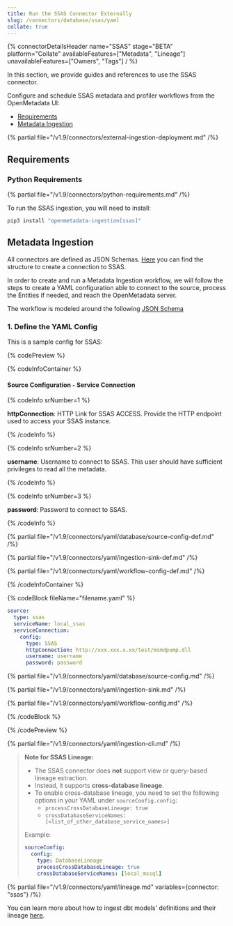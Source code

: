 ```yaml
---
title: Run the SSAS Connector Externally
slug: /connectors/database/ssas/yaml
collate: true
---
```


{% connectorDetailsHeader
name="SSAS"
stage="BETA"
platform="Collate"
availableFeatures=["Metadata", "Lineage"]
unavailableFeatures=["Owners", "Tags"]
/ %}

In this section, we provide guides and references to use the SSAS connector.

Configure and schedule SSAS metadata and profiler workflows from the OpenMetadata UI:

- [Requirements](#requirements)
- [Metadata Ingestion](#metadata-ingestion)

{% partial file="/v1.9/connectors/external-ingestion-deployment.md" /%}

## Requirements

### Python Requirements

{% partial file="/v1.9/connectors/python-requirements.md" /%}

To run the SSAS ingestion, you will need to install:

```bash
pip3 install "openmetadata-ingestion[ssas]"
```


## Metadata Ingestion

All connectors are defined as JSON Schemas.
[Here](https://github.com/open-metadata/OpenMetadata/blob/main/openmetadata-spec/src/main/resources/json/schema/entity/services/connections/database/ssasConnection.json)
you can find the structure to create a connection to SSAS.

In order to create and run a Metadata Ingestion workflow, we will follow
the steps to create a YAML configuration able to connect to the source,
process the Entities if needed, and reach the OpenMetadata server.

The workflow is modeled around the following
[JSON Schema](https://github.com/open-metadata/OpenMetadata/blob/main/openmetadata-spec/src/main/resources/json/schema/metadataIngestion/workflow.json)

### 1. Define the YAML Config

This is a sample config for SSAS:


{% codePreview %}

{% codeInfoContainer %}

#### Source Configuration - Service Connection

{% codeInfo srNumber=1 %}

**httpConnection**: HTTP Link for SSAS ACCESS. Provide the HTTP endpoint used to access your SSAS instance.

{% /codeInfo %}

{% codeInfo srNumber=2 %}

**username**: Username to connect to SSAS. This user should have sufficient privileges to read all the metadata.

{% /codeInfo %}

{% codeInfo srNumber=3 %}

**password**: Password to connect to SSAS.

{% /codeInfo %}


{% partial file="/v1.9/connectors/yaml/database/source-config-def.md" /%}

{% partial file="/v1.9/connectors/yaml/ingestion-sink-def.md" /%}

{% partial file="/v1.9/connectors/yaml/workflow-config-def.md" /%}

{% /codeInfoContainer %}

{% codeBlock fileName="filename.yaml" %}

```yaml {% isCodeBlock=true %}
source:
  type: ssas
  serviceName: local_ssas
  serviceConnection:
    config:
      type: SSAS
      httpConnection: http://xxx.xxx.x.xx/test/msmdpump.dll
      username: username
      password: password
```

{% partial file="/v1.9/connectors/yaml/database/source-config.md" /%}

{% partial file="/v1.9/connectors/yaml/ingestion-sink.md" /%}

{% partial file="/v1.9/connectors/yaml/workflow-config.md" /%}

{% /codeBlock %}

{% /codePreview %}

{% partial file="/v1.9/connectors/yaml/ingestion-cli.md" /%}
> **Note for SSAS Lineage:**  
> - The SSAS connector does **not** support view or query-based lineage extraction.  
> - Instead, it supports **cross-database lineage**.  
> - To enable cross-database lineage, you need to set the following options in your YAML under `sourceConfig.config`:
>   - `processCrossDatabaseLineage: true`
>   - `crossDatabaseServiceNames: [<list_of_other_database_service_names>]`
> 
> Example:
> 
> ```yaml
> sourceConfig:
>   config:
>     type: DatabaseLineage
>     processCrossDatabaseLineage: true
>     crossDatabaseServiceNames: [local_mssql]
> ```



{% partial file="/v1.9/connectors/yaml/lineage.md" variables={connector: "ssas"} /%}



You can learn more about how to ingest dbt models' definitions and their lineage [here](/connectors/ingestion/workflows/dbt).

